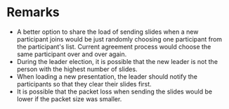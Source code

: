 # Remarks

- A better option to share the load of sending slides when a new participant joins would be just randomly choosing one participant from the participant's list. Current agreement process would choose the same participant over and over again.
- During the leader election, it is possible that the new leader is not the person with the highest number of slides.
- When loading a new presentation, the leader should notify the participants so that they clear their slides first.
- It is possible that the packet loss when sending the slides would be lower if the packet size was smaller.
